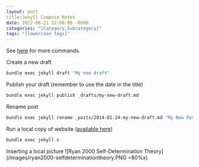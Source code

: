 ```yaml
---
layout: post
title:Jekyll Compose Notes
date: 2022-06-21 12:00:00 -0600
categories: "[Category,Subcategory]"
tags: "[lowercase tags]"
---
```


See [here](https://github.com/jekyll/jekyll-compose) for more commands.

Create a new draft
```bash
bundle exec jekyll draft "My new draft"
```

Publish your draft (remember to use the date in the title)
```bash
bundle exec jekyll publish _drafts/my-new-draft.md
```

Rename post
```bash
bundle exec jekyll rename _posts/2014-01-24-my-new-draft.md "My New Post"
```

Run a local copy of website ([available here](http://127.0.0.1.4000/))
```bash
bundle exec jekyll s
```

Inserting a local picture
![Ryan 2000 Self-Determination Theory](/images/ryan2000-selfdeterminationtheory.PNG =80%x)